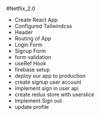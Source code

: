 #Netflix_2.0
 - Create React App
 - Configured Tailwindcss
 - Header
 - Routing of App
 - Login Form
 - Signup Form
 - form validation
 - useRef Hook
 - firebase setup
 - deploy our app to production
 - create signup user account
 - implement sign in user api
 - create redux store with userslice
 - Implement Sign out
 - update profile